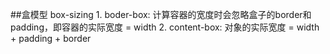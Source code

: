##盒模型 box-sizing
	1. boder-box: 计算容器的宽度时会忽略盒子的border和padding，即容器的实际宽度 = width
	2. content-box: 对象的实际宽度 = width + padding + border


